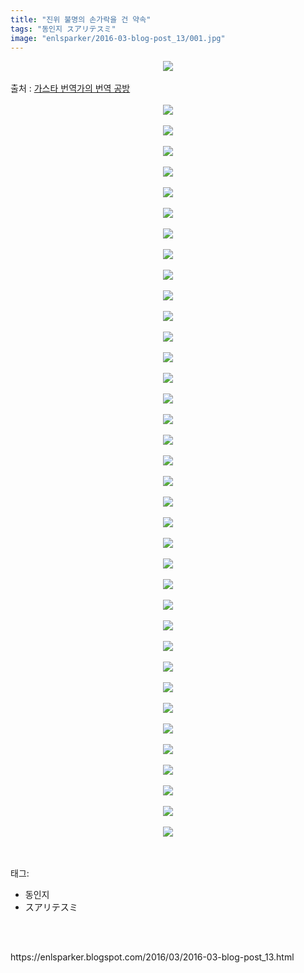 ```yaml
---
title: "진위 불명의 손가락을 건 약속"
tags: "동인지 スアリテスミ"
image: "enlsparker/2016-03-blog-post_13/001.jpg"
---
```

<div class="article">
<div class="post-body entry-content" id="post-body-7847160446309463758" itemprop="description articleBody">
<div class="separator" style="clear: both; text-align: center;">
<img src="{{ site.nasurl }}/enlsparker/2016-03-blog-post_13/001.jpg"/></div>
<a name="more"></a><br/>
출처 : <a href="http://blog.naver.com/drangonred/220206329597">가스타 번역가의 번역 공방</a><br/>
<br/>
<div class="separator" style="clear: both; text-align: center;">
<img src="{{ site.nasurl }}/enlsparker/2016-03-blog-post_13/002.jpg"/></div>
<br/>
<div class="separator" style="clear: both; text-align: center;">
<img src="{{ site.nasurl }}/enlsparker/2016-03-blog-post_13/003.jpg"/></div>
<br/>
<div class="separator" style="clear: both; text-align: center;">
<img src="{{ site.nasurl }}/enlsparker/2016-03-blog-post_13/004.jpg"/></div>
<br/>
<div class="separator" style="clear: both; text-align: center;">
<img src="{{ site.nasurl }}/enlsparker/2016-03-blog-post_13/005.jpg"/></div>
<br/>
<div class="separator" style="clear: both; text-align: center;">
<img src="{{ site.nasurl }}/enlsparker/2016-03-blog-post_13/006.jpg"/></div>
<br/>
<div class="separator" style="clear: both; text-align: center;">
<img src="{{ site.nasurl }}/enlsparker/2016-03-blog-post_13/007.jpg"/></div>
<br/>
<div class="separator" style="clear: both; text-align: center;">
<img src="{{ site.nasurl }}/enlsparker/2016-03-blog-post_13/008.jpg"/></div>
<br/>
<div class="separator" style="clear: both; text-align: center;">
<img src="{{ site.nasurl }}/enlsparker/2016-03-blog-post_13/009.jpg"/></div>
<br/>
<div class="separator" style="clear: both; text-align: center;">
<img src="{{ site.nasurl }}/enlsparker/2016-03-blog-post_13/010.jpg"/></div>
<br/>
<div class="separator" style="clear: both; text-align: center;">
<img src="{{ site.nasurl }}/enlsparker/2016-03-blog-post_13/011.jpg"/></div>
<br/>
<div class="separator" style="clear: both; text-align: center;">
<img src="{{ site.nasurl }}/enlsparker/2016-03-blog-post_13/012.jpg"/></div>
<br/>
<div class="separator" style="clear: both; text-align: center;">
<img src="{{ site.nasurl }}/enlsparker/2016-03-blog-post_13/013.jpg"/></div>
<br/>
<div class="separator" style="clear: both; text-align: center;">
<img src="{{ site.nasurl }}/enlsparker/2016-03-blog-post_13/014.jpg"/></div>
<br/>
<div class="separator" style="clear: both; text-align: center;">
<img src="{{ site.nasurl }}/enlsparker/2016-03-blog-post_13/015.jpg"/></div>
<br/>
<div class="separator" style="clear: both; text-align: center;">
<img src="{{ site.nasurl }}/enlsparker/2016-03-blog-post_13/016.jpg"/></div>
<br/>
<div class="separator" style="clear: both; text-align: center;">
<img src="{{ site.nasurl }}/enlsparker/2016-03-blog-post_13/017.jpg"/></div>
<br/>
<div class="separator" style="clear: both; text-align: center;">
<img src="{{ site.nasurl }}/enlsparker/2016-03-blog-post_13/018.jpg"/></div>
<br/>
<div class="separator" style="clear: both; text-align: center;">
<img src="{{ site.nasurl }}/enlsparker/2016-03-blog-post_13/019.jpg"/></div>
<br/>
<div class="separator" style="clear: both; text-align: center;">
<img src="{{ site.nasurl }}/enlsparker/2016-03-blog-post_13/020.jpg"/></div>
<br/>
<div class="separator" style="clear: both; text-align: center;">
<img src="{{ site.nasurl }}/enlsparker/2016-03-blog-post_13/021.jpg"/></div>
<br/>
<div class="separator" style="clear: both; text-align: center;">
<img src="{{ site.nasurl }}/enlsparker/2016-03-blog-post_13/022.jpg"/></div>
<br/>
<div class="separator" style="clear: both; text-align: center;">
<img src="{{ site.nasurl }}/enlsparker/2016-03-blog-post_13/023.jpg"/></div>
<br/>
<div class="separator" style="clear: both; text-align: center;">
<img src="{{ site.nasurl }}/enlsparker/2016-03-blog-post_13/024.jpg"/></div>
<br/>
<div class="separator" style="clear: both; text-align: center;">
<img src="{{ site.nasurl }}/enlsparker/2016-03-blog-post_13/025.jpg"/></div>
<br/>
<div class="separator" style="clear: both; text-align: center;">
<img src="{{ site.nasurl }}/enlsparker/2016-03-blog-post_13/026.jpg"/></div>
<br/>
<div class="separator" style="clear: both; text-align: center;">
<img src="{{ site.nasurl }}/enlsparker/2016-03-blog-post_13/027.jpg"/></div>
<br/>
<div class="separator" style="clear: both; text-align: center;">
<img src="{{ site.nasurl }}/enlsparker/2016-03-blog-post_13/028.jpg"/></div>
<br/>
<div class="separator" style="clear: both; text-align: center;">
<img src="{{ site.nasurl }}/enlsparker/2016-03-blog-post_13/029.jpg"/></div>
<br/>
<div class="separator" style="clear: both; text-align: center;">
<img src="{{ site.nasurl }}/enlsparker/2016-03-blog-post_13/030.jpg"/></div>
<br/>
<div class="separator" style="clear: both; text-align: center;">
<img src="{{ site.nasurl }}/enlsparker/2016-03-blog-post_13/031.jpg"/></div>
<br/>
<div class="separator" style="clear: both; text-align: center;">
<img src="{{ site.nasurl }}/enlsparker/2016-03-blog-post_13/032.jpg"/></div>
<br/>
<div class="separator" style="clear: both; text-align: center;">
<img src="{{ site.nasurl }}/enlsparker/2016-03-blog-post_13/033.jpg"/></div>
<br/>
<div class="separator" style="clear: both; text-align: center;">
<img src="{{ site.nasurl }}/enlsparker/2016-03-blog-post_13/034.jpg"/></div>
<br/>
<div class="separator" style="clear: both; text-align: center;">
<img src="{{ site.nasurl }}/enlsparker/2016-03-blog-post_13/035.jpg"/></div>
<br/>
<div class="separator" style="clear: both; text-align: center;">
<img src="{{ site.nasurl }}/enlsparker/2016-03-blog-post_13/036.jpg"/></div>
<br/>
<div class="separator" style="clear: both; text-align: center;">
<img src="{{ site.nasurl }}/enlsparker/2016-03-blog-post_13/037.jpg"/></div>
<br/>
<div style="clear: both;"></div>
</div></div><br/>
<div class="tagTrail">
<p>태그: </p>
<ul>
<li>동인지</li>
<li>スアリテスミ</li>
</ul>
</div><br/>

<br/>
<p id="refer">https://enlsparker.blogspot.com/2016/03/2016-03-blog-post_13.html</p>
<br/>

